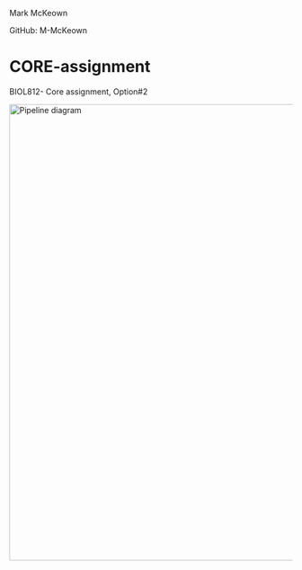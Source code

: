 Mark McKeown

GitHub: M-McKeown

# CORE-assignment
BIOL812- Core assignment, Option#2

<img width="812" alt="Pipeline diagram" src="https://user-images.githubusercontent.com/100710482/159364952-9c4fecb2-50cc-40dc-a518-b32e9a96a775.png">

